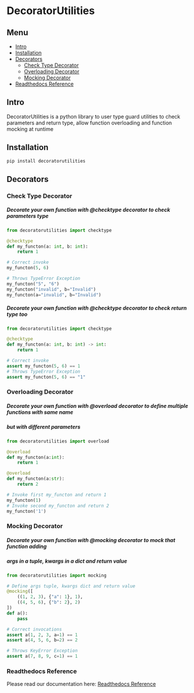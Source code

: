 # DecoratorUtilities

## Menu

- [Intro](#intro)
- [Installation](#installation)
- [Decorators](#decorators)
    - [Check Type Decorator](#check_type_decorator)
    - [Overloading Decorator](#overloading_decorator)
    - [Mocking Decorator](#mocking-decorator)
- [Readthedocs Reference](#readthedocs-reference)

## Intro
DecoratorUtilities is a python library to user type guard utilities 
to check parameters and return type, allow function overloading 
and function mocking at runtime

## Installation

```bash
pip install decoratorutilities
```

## Decorators

### Check Type Decorator

##### Decorate your own function with **@checktype** decorator to check parameters type

```python
from decoratorutilities import checktype

@checktype
def my_functon(a: int, b: int):
    return 1

# Correct invoke
my_functon(5, 6)

# Throws TypeError Exception
my_functon("5", "6")
my_functon("invalid", b="Invalid")
my_functon(a="invalid", b="Invalid")
```

##### Decorate your own function with **@checktype** decorator to check return type too

```python
from decoratorutilities import checktype

@checktype
def my_functon(a: int, b: int) -> int:
    return 1

# Correct invoke
assert my_functon(5, 6) == 1
# Throws TypeError Exception
assert my_functon(5, 6) == "1"
```

### Overloading Decorator

##### Decorate your own function with **@overload** decorator to define multiple functions with same name
##### but with different parameters

```python
from decoratorutilities import overload

@overload
def my_functon(a:int):
    return 1

@overload
def my_functon(a:str):
    return 2

# Invoke first my_functon and return 1
my_functon(1)
# Invoke second my_functon and return 2
my_functon('1')
```

### Mocking Decorator

##### Decorate your own function with **@mocking** decorator to mock that function adding
##### args in a tuple, kwargs in a dict and return value

```python
from decoratorutilities import mocking

# Define args tuple, kwargs dict and return value
@mocking([
    ((1, 2, 3), {"a": 1}, 1),
    ((4, 5, 6), {"b": 2}, 2)
])
def a():
    pass

# Correct invocations
assert a(1, 2, 3, a=1) == 1
assert a(4, 5, 6, b=2) == 2

# Throws KeyError Exception
assert a(7, 8, 9, c=1) == 1
```

### Readthedocs Reference

Please read our documentation here: [Readthedocs Reference](#https://decoratorutilities.readthedocs.io/en/dev/)
